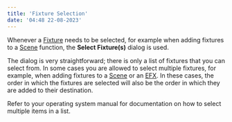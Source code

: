 ```yaml
---
title: 'Fixture Selection'
date: '04:48 22-08-2023'
---
```


Whenever a [Fixture](/basics/glossary-and-concepts#fixture) needs to be selected, for example when adding fixtures to a [Scene](/basics/glossary-and-concepts#scene) function, the **Select Fixture(s)** dialog is used.

The dialog is very straightforward; there is only a list of fixtures that you can select from. In some cases you are allowed to select multiple fixtures, for example, when adding fixtures to a [Scene](/basics/glossary-and-concepts#scene) or an [EFX](/basics/glossary-and-concepts#efx). In these cases, the order in which the fixtures are selected will also be the order in which they are added to their destination.

Refer to your operating system manual for documentation on how to select multiple items in a list.